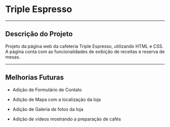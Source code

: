 # Triple Espresso

---

## Descrição do Projeto

Projeto da página web da cafeteria Triple Espresso, utilizando HTML e CSS. A página conta com as funcionalidades de exibição de receitas e reserva de mesas.

---

## Melhorias Futuras

- Adição de Formulário de Contato

- Adição de Mapa com a localização da loja

- Adição de Galeria de fotos da loja

- Adição de vídeos mostrando a preparação de cafés
